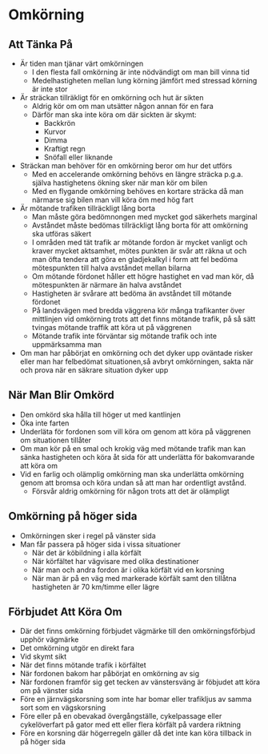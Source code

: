 # Omkörning

## Att Tänka På

* Är tiden man tjänar värt omkörningen
  * I den flesta fall omkörning är inte nödvändigt om man bill vinna tid
  * Medelhastigheten mellan lung körning jämfört med stressad körning är inte stor
* Är sträckan tillräkligt för en omkörning och hut är sikten
  * Aldrig kör om om man utsätter någon annan för en fara
  * Därför man ska inte köra om där sickten är skymt:
    * Backkrön
    * Kurvor
    * Dimma
    * Kraftigt regn
    * Snöfall eller liknande
* Sträckan man behöver för en omkörning beror om hur det utförs
  * Med en accelerande omkörning behövs en längre sträcka p.g.a. själva hastighetens ökning sker när man kör om bilen
  * Med en flygande omkörning behöves en kortare sträcka då man närmarse sig bilen man vill köra öm med hög fart
* Är mötande trafiken tillräckligt lång borta
  * Man måste göra bedömnongen med mycket god säkerhets marginal
  * Avståndet måste bedömas tillräckligt lång borta för att omkörning ska utföras säkert
  * I områden med tät trafik ar mötande fordon är mycket vanligt och kraver mycket aktsamhet, mötes punkten är svår att räkna ut och man öfta tendera att göra en gladjekalkyl i form att fel bedöma mötespunkten till halva avståndet mellan bilarna
  * Om mötande fördonet håller ett högre hastighet en vad man kör, då mötespunkten är närmare än halva avståndet
  * Hastigheten är svårare att bedöma än avståndet till mötande fördonet
  * På landsvägen med bredda väggrena kör många trafikanter över mittlinjen vid omkörning trots att det finns mötande trafik, på så sätt tvingas mötande traffik att köra ut på väggrenen
  * Mötande trafik inte förväntar sig mötande trafik och inte uppmärksamma man
* Om man har påbörjat en omkörning och det dyker upp oväntade risker eller man har felbedömat situationen,så avbryt omkörningen, sakta när och prova när en säkrare situation dyker upp

## När Man Blir Omkörd

* Den omkörd ska hålla till höger ut med kantlinjen
* Öka inte farten
* Underläta för fordonen som vill köra om genom att köra på väggrenen om situationen tillåter
* Om man kör på en smal och krokig väg med mötande trafik man kan sänka hastigheten och köra åt sida för att underlätta för bakomvarande att köra om
* Vid en farlig och olämplig omkörning man ska underlätta omkörning genom att bromsa och köra undan så att man har ordentligt avstånd.
  * Försvår aldrig omkörning för någon trots att det är olämpligt

## Omkörning på höger sida

* Omkörningen sker i regel på vänster sida
* Man får passera på höger sida i vissa situationer
  * När det är köbildning i alla körfält
  * När körfältet har vägvisare med olika destinationer
  * När man och andra fordon är i olika körfält vid en korsning
  * När man är på en väg med markerade körfält samt den tillåtna hastigheten är 70 km/timme eller lägre

## Förbjudet Att Köra Om

* Där det finns omkörning förbjudet vägmärke till den omkörningsförbjud upphör vägmärke
* Det omkörning utgör en direkt fara
* Vid skymt sikt
* När det finns mötande trafik i körfältet
* När fordonen bakom har påbörjat en omkörning av sig
* När fordonen framför sig get tecken av vänstersväng är föbjudet att köra om på vänster sida
* Före en järnvägskorsning som inte har bomar eller trafikljus av samma sort som en vägskorsning
* Före eller på en obevakad övergångställe, cykelpassage eller cykelöverfart på gator med ett eller flera körfält på vardera riktning
* Före en korsning där högerregeln gäller då det inte kan köra tillback in på höger sida

